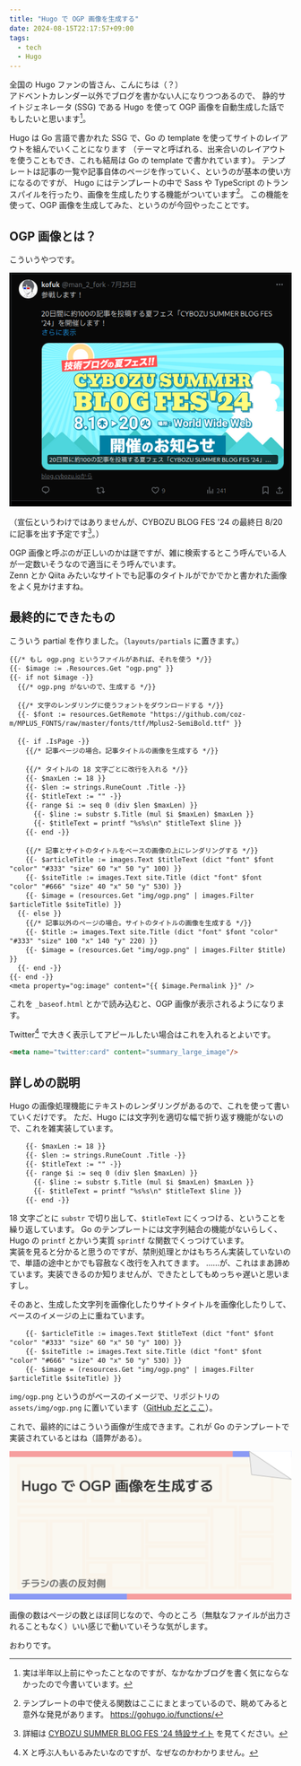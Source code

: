 ```yaml
---
title: "Hugo で OGP 画像を生成する"
date: 2024-08-15T22:17:57+09:00
tags:
  - tech
  - Hugo
---
```


全国の Hugo ファンの皆さん、こんにちは（？）  
アドベントカレンダー以外でブログを書かない人になりつつあるので、
静的サイトジェネレータ (SSG) である Hugo を使って OGP 画像を自動生成した話でもしたいと思います[^1]。

Hugo は Go 言語で書かれた SSG で、Go の template を使ってサイトのレイアウトを組んでいくことになります
（テーマと呼ばれる、出来合いのレイアウトを使うこともでき、これも結局は Go の template で書かれています）。
テンプレートは記事の一覧や記事自体のページを作っていく、というのが基本の使い方になるのですが、
Hugo にはテンプレートの中で Sass や TypeScript のトランスパイルを行ったり、画像を生成したりする機能がついています[^2]。
この機能を使って、OGP 画像を生成してみた、というのが今回やったことです。

## OGP 画像とは？

こういうやつです。

![OGP 画像の例](./ogp_example.png)

（宣伝というわけではありませんが、CYBOZU BLOG FES '24 の最終日 8/20 に記事を出す予定です[^3]。）

OGP 画像と呼ぶのが正しいのかは謎ですが、雑に検索するとこう呼んでいる人が一定数いそうなので適当にそう呼んでいます。  
Zenn とか Qiita みたいなサイトでも記事のタイトルがでかでかと書かれた画像をよく見かけますね。

## 最終的にできたもの

こういう partial を作りました。（`layouts/partials` に置きます。）

```go-html-template
{{/* もし ogp.png というファイルがあれば、それを使う */}}
{{- $image := .Resources.Get "ogp.png" }}
{{- if not $image -}}
  {{/* ogp.png がないので、生成する */}}

  {{/* 文字のレンダリングに使うフォントをダウンロードする */}}
  {{- $font := resources.GetRemote "https://github.com/coz-m/MPLUS_FONTS/raw/master/fonts/ttf/Mplus2-SemiBold.ttf" }}

  {{- if .IsPage -}}
    {{/* 記事ページの場合。記事タイトルの画像を生成する */}}

    {{/* タイトルの 18 文字ごとに改行を入れる */}}
    {{- $maxLen := 18 }}
    {{- $len := strings.RuneCount .Title -}}
    {{- $titleText := "" -}}
    {{- range $i := seq 0 (div $len $maxLen) }}
      {{- $line := substr $.Title (mul $i $maxLen) $maxLen }}
      {{- $titleText = printf "%s%s\n" $titleText $line }}
    {{- end -}}

    {{/* 記事とサイトのタイトルをベースの画像の上にレンダリングする */}}
    {{- $articleTitle := images.Text $titleText (dict "font" $font "color" "#333" "size" 60 "x" 50 "y" 100) }}
    {{- $siteTitle := images.Text site.Title (dict "font" $font "color" "#666" "size" 40 "x" 50 "y" 530) }}
    {{- $image = (resources.Get "img/ogp.png" | images.Filter $articleTitle $siteTitle) }}
  {{- else }}
    {{/* 記事以外のページの場合。サイトのタイトルの画像を生成する */}}
    {{- $title := images.Text site.Title (dict "font" $font "color" "#333" "size" 100 "x" 140 "y" 220) }}
    {{- $image = (resources.Get "img/ogp.png" | images.Filter $title) }}
  {{- end -}}
{{- end -}}
<meta property="og:image" content="{{ $image.Permalink }}" />
```

これを `_baseof.html` とかで読み込むと、OGP 画像が表示されるようになります。

Twitter[^4] で大きく表示してアピールしたい場合はこれを入れるとよいです。

```html
<meta name="twitter:card" content="summary_large_image"/>
```

## 詳しめの説明

Hugo の画像処理機能にテキストのレンダリングがあるので、これを使って書いていくだけです。
ただ、Hugo には文字列を適切な幅で折り返す機能がないので、これを雑実装しています。

```go-html-template
    {{- $maxLen := 18 }}
    {{- $len := strings.RuneCount .Title -}}
    {{- $titleText := "" -}}
    {{- range $i := seq 0 (div $len $maxLen) }}
      {{- $line := substr $.Title (mul $i $maxLen) $maxLen }}
      {{- $titleText = printf "%s%s\n" $titleText $line }}
    {{- end -}}
```

18 文字ごとに `substr` で切り出して、`$titleText` にくっつける、ということを繰り返しています。
Go のテンプレートには文字列結合の機能がないらしく、Hugo の `printf` とかいう実質 `sprintf` な関数でくっつけています。  
実装を見ると分かると思うのですが、禁則処理とかはもちろん実装していないので、単語の途中とかでも容赦なく改行を入れてきます。
……が、これはまあ諦めています。実装できるのか知りませんが、できたとしてもめっちゃ遅いと思いますし。

そのあと、生成した文字列を画像化したりサイトタイトルを画像化したりして、ベースのイメージの上に重ねています。

```go-html-template
    {{- $articleTitle := images.Text $titleText (dict "font" $font "color" "#333" "size" 60 "x" 50 "y" 100) }}
    {{- $siteTitle := images.Text site.Title (dict "font" $font "color" "#666" "size" 40 "x" 50 "y" 530) }}
    {{- $image = (resources.Get "img/ogp.png" | images.Filter $articleTitle $siteTitle) }}
```

`img/ogp.png` というのがベースのイメージで、リポジトリの `assets/img/ogp.png` に置いています（[GitHub だとここ](https://github.com/kofuk/www.kofuk.org/blob/d69d71a18506da3f8d6548cf2ab86a94789e2102/assets/img/ogp.png)）。

これで、最終的にはこういう画像が生成できます。これが Go のテンプレートで実装されているとはね（語弊がある）。

![最終的な OGP 画像](./final_image.png)

画像の数はページの数とほぼ同じなので、今のところ（無駄なファイルが出力されることもなく）いい感じで動いていそうな気がします。

おわりです。

[^1]: 実は半年以上前にやったことなのですが、なかなかブログを書く気にならなかったので今書いています。
[^2]: テンプレートの中で使える関数はここにまとまっているので、眺めてみると意外な発見があります。 https://gohugo.io/functions/
[^3]: 詳細は [CYBOZU SUMMER BLOG FES '24 特設サイト](https://cybozu.github.io/summer-blog-fes-2024/) を見てください。
[^4]: X と呼ぶ人もいるみたいなのですが、なぜなのかわかりません。
